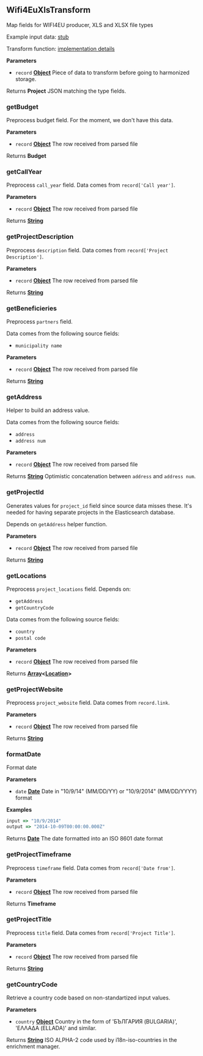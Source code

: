 <!-- Generated by documentation.js. Update this documentation by updating the source code. -->

## Wifi4EuXlsTransform

Map fields for WIFI4EU producer, XLS and XLSX file types

Example input data: [stub](https://github.com/ec-europa/eubfr-data-lake/blob/master/services/ingestion/etl/wifi4eu/xls/test/stubs/record.json)

Transform function: [implementation details](https://github.com/ec-europa/eubfr-data-lake/blob/master/services/ingestion/etl/wifi4eu/xls/src/lib/transform.js)

**Parameters**

-   `record` **[Object](https://developer.mozilla.org/docs/Web/JavaScript/Reference/Global_Objects/Object)** Piece of data to transform before going to harmonized storage.

Returns **Project** JSON matching the type fields.

### getBudget

Preprocess budget field. For the moment, we don't have this data.

**Parameters**

-   `record` **[Object](https://developer.mozilla.org/docs/Web/JavaScript/Reference/Global_Objects/Object)** The row received from parsed file

Returns **Budget** 

### getCallYear

Preprocess `call_year` field. Data comes from `record['Call year']`.

**Parameters**

-   `record` **[Object](https://developer.mozilla.org/docs/Web/JavaScript/Reference/Global_Objects/Object)** The row received from parsed file

Returns **[String](https://developer.mozilla.org/docs/Web/JavaScript/Reference/Global_Objects/String)** 

### getProjectDescription

Preprocess `description` field. Data comes from `record['Project Description']`.

**Parameters**

-   `record` **[Object](https://developer.mozilla.org/docs/Web/JavaScript/Reference/Global_Objects/Object)** The row received from parsed file

Returns **[String](https://developer.mozilla.org/docs/Web/JavaScript/Reference/Global_Objects/String)** 

### getBeneficieries

Preprocess `partners` field.

Data comes from the following source fields:

-   `municipality name`

**Parameters**

-   `record` **[Object](https://developer.mozilla.org/docs/Web/JavaScript/Reference/Global_Objects/Object)** The row received from parsed file

Returns **[String](https://developer.mozilla.org/docs/Web/JavaScript/Reference/Global_Objects/String)** 

### getAddress

Helper to build an address value.

Data comes from the following source fields:

-   `address`
-   `address num`

**Parameters**

-   `record` **[Object](https://developer.mozilla.org/docs/Web/JavaScript/Reference/Global_Objects/Object)** The row received from parsed file

Returns **[String](https://developer.mozilla.org/docs/Web/JavaScript/Reference/Global_Objects/String)** Optimistic concatenation between `address` and `address num`.

### getProjectId

Generates values for `project_id` field since source data misses these.
It's needed for having separate projects in the Elasticsearch database.

Depends on `getAddress` helper function.

**Parameters**

-   `record` **[Object](https://developer.mozilla.org/docs/Web/JavaScript/Reference/Global_Objects/Object)** The row received from parsed file

Returns **[String](https://developer.mozilla.org/docs/Web/JavaScript/Reference/Global_Objects/String)** 

### getLocations

Preprocess `project_locations` field.
Depends on:

-   `getAddress`
-   `getCountryCode`

Data comes from the following source fields:

-   `country`
-   `postal code`

**Parameters**

-   `record` **[Object](https://developer.mozilla.org/docs/Web/JavaScript/Reference/Global_Objects/Object)** The row received from parsed file

Returns **[Array](https://developer.mozilla.org/docs/Web/JavaScript/Reference/Global_Objects/Array)&lt;[Location](https://developer.mozilla.org/docs/Web/API/Location)>** 

### getProjectWebsite

Preprocess `project_website` field. Data comes from `record.link`.

**Parameters**

-   `record` **[Object](https://developer.mozilla.org/docs/Web/JavaScript/Reference/Global_Objects/Object)** The row received from parsed file

Returns **[String](https://developer.mozilla.org/docs/Web/JavaScript/Reference/Global_Objects/String)** 

### formatDate

Format date

**Parameters**

-   `date` **[Date](https://developer.mozilla.org/docs/Web/JavaScript/Reference/Global_Objects/Date)** Date in "10/9/14" (MM/DD/YY) or "10/9/2014" (MM/DD/YYYY) format

**Examples**

```javascript
input => "10/9/2014"
output => "2014-10-09T00:00:00.000Z"
```

Returns **[Date](https://developer.mozilla.org/docs/Web/JavaScript/Reference/Global_Objects/Date)** The date formatted into an ISO 8601 date format

### getProjectTimeframe

Preprocess `timeframe` field. Data comes from `record['Date from']`.

**Parameters**

-   `record` **[Object](https://developer.mozilla.org/docs/Web/JavaScript/Reference/Global_Objects/Object)** The row received from parsed file

Returns **Timeframe** 

### getProjectTitle

Preprocess `title` field. Data comes from `record['Project Title']`.

**Parameters**

-   `record` **[Object](https://developer.mozilla.org/docs/Web/JavaScript/Reference/Global_Objects/Object)** The row received from parsed file

Returns **[String](https://developer.mozilla.org/docs/Web/JavaScript/Reference/Global_Objects/String)** 

### getCountryCode

Retrieve a country code based on non-standartized input values.

**Parameters**

-   `country` **[Object](https://developer.mozilla.org/docs/Web/JavaScript/Reference/Global_Objects/Object)** Country in the form of 'БЪЛГАРИЯ (BULGARIA)', 'ΕΛΛΑΔΑ (ELLADA)' and similar.

Returns **[String](https://developer.mozilla.org/docs/Web/JavaScript/Reference/Global_Objects/String)** ISO ALPHA-2 code  used by i18n-iso-countries in the enrichment manager.
